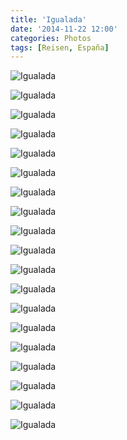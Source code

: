 ```yaml
---
title: 'Igualada'
date: '2014-11-22 12:00'
categories: Photos
tags: [Reisen, España]
---
```


<div class='preview'><img src='{{urls.media}}/IgualadaOK.jpg' alt='Igualada'></div>

<a id='af100707ec23e45cc69b461be701feef-600'></a>![Igualada]({{urls.media}}/af100707ec23e45cc69b461be701feef-600.jpg 'Школапиа (похоже на название рыбы, правда?)')

<a id='b40c0a1caa0ba78c244fe022f0b596a6-600'></a>![Igualada]({{urls.media}}/b40c0a1caa0ba78c244fe022f0b596a6-600.jpg 'Этой картинкой я бы оформил обложку «Шпиля» Голдинга')

<a id='6eb5222992a20cc3d93d97c09da4003d-600'></a>![Igualada]({{urls.media}}/6eb5222992a20cc3d93d97c09da4003d-600.jpg 'Памятник линии отреза')

<a id='5122822a9523328702f43996c3db4b83-600'></a>![Igualada]({{urls.media}}/5122822a9523328702f43996c3db4b83-600.jpg 'Урбанистическая эклектика')

<a id='72077151cd541462bfa993cc5dbd4a36-600'></a>![Igualada]({{urls.media}}/72077151cd541462bfa993cc5dbd4a36-600.jpg 'Самая старая в везде текстильная фабрика')

<a id='a9ca2e63b9fdd75bc39d1b3be9d53d75-600'></a>![Igualada]({{urls.media}}/a9ca2e63b9fdd75bc39d1b3be9d53d75-600.jpg 'Когда Лебедев откроет парикмахерскую, логотип у него уже есть')

<a id='18ca85092db23305cdb3dc9c08b5a52b-600'></a>![Igualada]({{urls.media}}/18ca85092db23305cdb3dc9c08b5a52b-600.jpg 'Строго напротив центрального собора')

<a id='bcd4503c09074e0e862130638cbaec73-600'></a>![Igualada]({{urls.media}}/bcd4503c09074e0e862130638cbaec73-600.jpg 'Осень потихонечку доходит и в наши края')

<a id='68267ef816becee167f08561ce0df415-600'></a>![Igualada]({{urls.media}}/68267ef816becee167f08561ce0df415-600.jpg 'Давно хотел рассказать: здесь очень популярны домики шириной в одну комнату')

<a id='cc878b708f3ea8027f251996f718362f-600'></a>![Igualada]({{urls.media}}/cc878b708f3ea8027f251996f718362f-600.jpg 'Пассаж')

<a id='d8e57bfeb7a0ea5c632c9eac67fbdd71-600'></a>![Igualada]({{urls.media}}/d8e57bfeb7a0ea5c632c9eac67fbdd71-600.jpg 'Аптека')

<a id='3a798b1b543f7bfdd9953043b195dcf2-600'></a>![Igualada]({{urls.media}}/3a798b1b543f7bfdd9953043b195dcf2-600.jpg 'Изразцовые таблички с названиями улиц здесь небывалого кроваво-кирпичного цвета')

<a id='b7dfd1e86d3b66a3351f899162d96a6f-600'></a>![Igualada]({{urls.media}}/b7dfd1e86d3b66a3351f899162d96a6f-600.jpg 'Кокошник на крыше заднего дома, насколько я понял, дело рук неравнодушного хозяина заднего дома')

<a id='b9a3cc787dc7c75c8d9b186639e3f258-600'></a>![Igualada]({{urls.media}}/b9a3cc787dc7c75c8d9b186639e3f258-600.jpg 'Найди стремительного голубя')

<a id='8f6b0f0e121854c0bb9961cfc66d4691-600'></a>![Igualada]({{urls.media}}/8f6b0f0e121854c0bb9961cfc66d4691-600.jpg 'Питьевой фонтанчик (причем тут шестерня? — Хрен его поймет)')

<a id='f1755b069b3ecbd390f6994111f4a15e-600'></a>![Igualada]({{urls.media}}/f1755b069b3ecbd390f6994111f4a15e-600.jpg 'Просто домик')

<a id='c84aeb2fc205db6b3ef1bb39bd3f5041-600'></a>![Igualada]({{urls.media}}/c84aeb2fc205db6b3ef1bb39bd3f5041-600.jpg 'Дуб (если верить кабанской поговорке про желуди и откуда они падают)')

<a id='fb261d9bcb0fe15677398fa3d4605c7c-600'></a>![Igualada]({{urls.media}}/fb261d9bcb0fe15677398fa3d4605c7c-600.jpg 'Портал')
